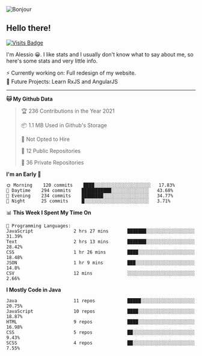 ![Bonjour](https://i.redd.it/ayih4qogh2a51.png)

## Hello there!
[![Visits Badge](https://badges.pufler.dev/visits/PandaSekh/PandaSekh)](https://alessiofranceschi.me)

I'm Alessio 😀. I like stats and I usually don't know what to say about me, so here's some stats and very little info.

⚡ Currently working on: Full redesign of my website.  
🤔 Future Projects: Learn RxJS and AngularJS

---

<!--START_SECTION:waka-->
**🐱 My Github Data** 

> 🏆 236 Contributions in the Year 2021
 > 
> 📦 1.1 MB Used in Github's Storage 
 > 
> 🚫 Not Opted to Hire
 > 
> 📜 12 Public Repositories 
 > 
> 🔑 36 Private Repositories  
 > 
**I'm an Early 🐤** 

```text
🌞 Morning    120 commits    ████░░░░░░░░░░░░░░░░░░░░░   17.83% 
🌆 Daytime    294 commits    ███████████░░░░░░░░░░░░░░   43.68% 
🌃 Evening    234 commits    ████████░░░░░░░░░░░░░░░░░   34.77% 
🌙 Night      25 commits     █░░░░░░░░░░░░░░░░░░░░░░░░   3.71%

```


📊 **This Week I Spent My Time On** 

```text
💬 Programming Languages: 
JavaScript               2 hrs 27 mins       ███████░░░░░░░░░░░░░░░░░░   31.39% 
Text                     2 hrs 13 mins       ███████░░░░░░░░░░░░░░░░░░   28.42% 
CSS                      1 hr 26 mins        ████░░░░░░░░░░░░░░░░░░░░░   18.48% 
JSON                     1 hr 9 mins         ███░░░░░░░░░░░░░░░░░░░░░░   14.8% 
CSV                      12 mins             ░░░░░░░░░░░░░░░░░░░░░░░░░   2.66%

```

**I Mostly Code in Java** 

```text
Java                     11 repos            █████░░░░░░░░░░░░░░░░░░░░   20.75% 
JavaScript               10 repos            ████░░░░░░░░░░░░░░░░░░░░░   18.87% 
HTML                     9 repos             ████░░░░░░░░░░░░░░░░░░░░░   16.98% 
CSS                      5 repos             ██░░░░░░░░░░░░░░░░░░░░░░░   9.43% 
SCSS                     4 repos             ██░░░░░░░░░░░░░░░░░░░░░░░   7.55%

```



<!--END_SECTION:waka-->
